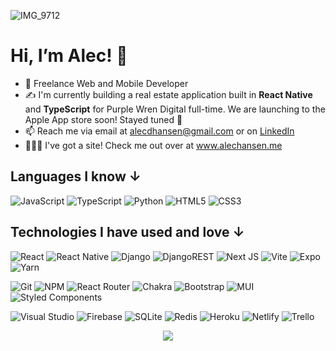 ![IMG_9712](https://github.com/alecdhansen/alecdhansen/assets/25291098/8d01be04-ced3-4eb7-98ab-dcd4e51713fd)

<h1>Hi, I’m Alec! 👋</h1>

- 👔 Freelance Web and Mobile Developer
- ✍️ I'm currently building a real estate application built in **React Native** and **TypeScript** for Purple Wren Digital full-time. We are launching to the Apple App store soon! Stayed tuned 👀
- 📫 Reach me via email at alecdhansen@gmail.com or on [LinkedIn](https://www.linkedin.com/in/alecdhansen/)
- 🧑🏻‍💻 I've got a site! Check me out over at www.alechansen.me

<h2>Languages I know ↓ </h2>

![JavaScript](https://img.shields.io/badge/javascript-%23323330.svg?style=for-the-badge&logo=javascript&logoColor=%23F7DF1E)
![TypeScript](https://img.shields.io/badge/typescript-%23007ACC.svg?style=for-the-badge&logo=typescript&logoColor=white)
![Python](https://img.shields.io/badge/python-3670A0?style=for-the-badge&logo=python&logoColor=ffdd54)
![HTML5](https://img.shields.io/badge/html5-%23E34F26.svg?style=for-the-badge&logo=html5&logoColor=white)
![CSS3](https://img.shields.io/badge/css3-%231572B6.svg?style=for-the-badge&logo=css3&logoColor=white)

 <h2>Technologies I have used and love ↓ </h2>
 
![React](https://img.shields.io/badge/react-%2320232a.svg?style=for-the-badge&logo=react&logoColor=%2361DAFB)
![React Native](https://img.shields.io/badge/react_native-%2320232a.svg?style=for-the-badge&logo=react&logoColor=%2361DAFB)
![Django](https://img.shields.io/badge/django-%23092E20.svg?style=for-the-badge&logo=django&logoColor=white)
![DjangoREST](https://img.shields.io/badge/DJANGO-REST-ff1709?style=for-the-badge&logo=django&logoColor=white&color=ff1709&labelColor=gray)
![Next JS](https://img.shields.io/badge/Next-black?style=for-the-badge&logo=next.js&logoColor=white)
![Vite](https://img.shields.io/badge/vite-%23646CFF.svg?style=for-the-badge&logo=vite&logoColor=white)
![Expo](https://img.shields.io/badge/expo-1C1E24?style=for-the-badge&logo=expo&logoColor=#D04A37)
![Yarn](https://img.shields.io/badge/yarn-%232C8EBB.svg?style=for-the-badge&logo=yarn&logoColor=white)

![Git](https://img.shields.io/badge/git-%23F05033.svg?style=for-the-badge&logo=git&logoColor=white)
![NPM](https://img.shields.io/badge/NPM-%23000000.svg?style=for-the-badge&logo=npm&logoColor=white)
![React Router](https://img.shields.io/badge/React_Router-CA4245?style=for-the-badge&logo=react-router&logoColor=white)
![Chakra](https://img.shields.io/badge/chakra-%234ED1C5.svg?style=for-the-badge&logo=chakraui&logoColor=white)
![Bootstrap](https://img.shields.io/badge/bootstrap-%23563D7C.svg?style=for-the-badge&logo=bootstrap&logoColor=white)
![MUI](https://img.shields.io/badge/MUI-%230081CB.svg?style=for-the-badge&logo=mui&logoColor=white)
![Styled Components](https://img.shields.io/badge/styled--components-DB7093?style=for-the-badge&logo=styled-components&logoColor=white)

![Visual Studio](https://img.shields.io/badge/Visual%20Studio-5C2D91.svg?style=for-the-badge&logo=visual-studio&logoColor=white)
![Firebase](https://img.shields.io/badge/Firebase-039BE5?style=for-the-badge&logo=Firebase&logoColor=white)
![SQLite](https://img.shields.io/badge/sqlite-%2307405e.svg?style=for-the-badge&logo=sqlite&logoColor=white)
![Redis](https://img.shields.io/badge/redis-%23DD0031.svg?style=for-the-badge&logo=redis&logoColor=white)
![Heroku](https://img.shields.io/badge/heroku-%23430098.svg?style=for-the-badge&logo=heroku&logoColor=white)
![Netlify](https://img.shields.io/badge/netlify-%23000000.svg?style=for-the-badge&logo=netlify&logoColor=#00C7B7)
![Trello](https://img.shields.io/badge/Trello-%23026AA7.svg?style=for-the-badge&logo=Trello&logoColor=white)

<!-- https://github.com/Ileriayo/markdown-badges -->

<p align="center">
<img src="https://github-readme-streak-stats.herokuapp.com/?user=alecdhansen&theme=gotham" />
<!-- <img src="https://github-readme-stats.vercel.app/api?username=alecdhansen&show_icons=true&theme=gotham" /> -->
</p>
  
  
  
<!-- https://github.com/Ileriayo/markdown-badges -->





<!-- ![Alt Text](https://media2.giphy.com/media/B4dt6rXq6nABilHTYM/giphy.gif?cid=ecf05e478hisqaqkschrj4fhbo3lt8nixhm8mm9c8ghfyygk&rid=giphy.gif&ct=g) -->

